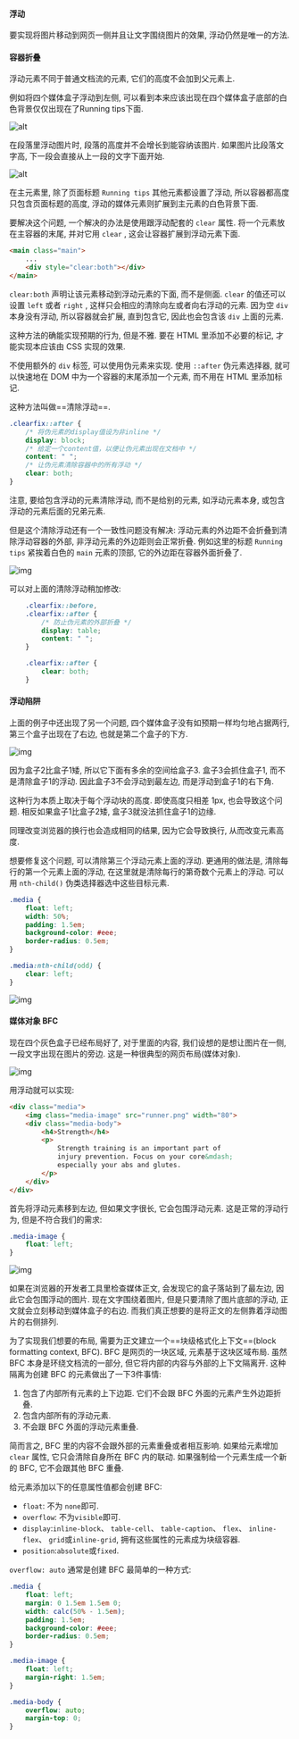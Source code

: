 #### 浮动

要实现将图片移动到网页一侧并且让文字围绕图片的效果, 浮动仍然是唯一的方法.

#### 容器折叠

浮动元素不同于普通文档流的元素, 它们的高度不会加到父元素上.

例如将四个媒体盒子浮动到左侧, 可以看到本来应该出现在四个媒体盒子底部的白色背景仅仅出现在了Running tips下面.

![alt](./image04/4.1.png)

在段落里浮动图片时, 段落的高度并不会增长到能容纳该图片. 如果图片比段落文字高, 下一段会直接从上一段的文字下面开始.

![alt](./image04/4.2.png)

在主元素里, 除了页面标题 `Running tips` 其他元素都设置了浮动, 所以容器都高度只包含页面标题的高度, 浮动的媒体元素则扩展到主元素的白色背景下面.

要解决这个问题, 一个解决的办法是使用跟浮动配套的 `clear` 属性. 将一个元素放在主容器的末尾, 并对它用 `clear` , 这会让容器扩展到浮动元素下面.

```HTML
<main class="main">
    ...
    <div style="clear:both"></div>
</main>
```

`clear:both` 声明让该元素移动到浮动元素的下面, 而不是侧面. `clear` 的值还可以设置 `left` 或者 `right` , 这样只会相应的清除向左或者向右浮动的元素. 因为空 `div` 本身没有浮动, 所以容器就会扩展, 直到包含它, 因此也会包含该 `div` 上面的元素.

这种方法的确能实现预期的行为, 但是不雅. 要在 HTML 里添加不必要的标记, 才能实现本应该由 CSS 实现的效果.

不使用额外的 `div` 标签, 可以使用伪元素来实现. 使用 `::after` 伪元素选择器, 就可以快速地在 DOM 中为一个容器的末尾添加一个元素, 而不用在 HTML 里添加标记.

这种方法叫做==清除浮动==.

```CSS
.clearfix::after {
    /* 将伪元素的display值设为非inline */
    display: block;
    /* 给定一个content值，以便让伪元素出现在文档中 */
    content: " ";
    /* 让伪元素清除容器中的所有浮动 */
    clear: both;
}
```

注意, 要给包含浮动的元素清除浮动, 而不是给别的元素, 如浮动元素本身, 或包含浮动的元素后面的兄弟元素.

但是这个清除浮动还有一个一致性问题没有解决: 浮动元素的外边距不会折叠到清除浮动容器的外部, 非浮动元素的外边距则会正常折叠. 例如这里的标题 `Running tips` 紧挨着白色的 `main` 元素的顶部, 它的外边距在容器外面折叠了.

![img](./image04/4.3.png)

可以对上面的清除浮动稍加修改:

```CSS
    .clearfix::before,
    .clearfix::after {
        /* 防止伪元素的外部折叠 */
        display: table;
        content: " ";
    }

    .clearfix::after {
        clear: both;
    }
```

#### 浮动陷阱

上面的例子中还出现了另一个问题, 四个媒体盒子没有如预期一样均匀地占据两行, 第三个盒子出现在了右边, 也就是第二个盒子的下方.

![img](./image04/4.4.png)

因为盒子2比盒子1矮, 所以它下面有多余的空间给盒子3. 盒子3会抓住盒子1, 而不是清除盒子1的浮动. 因此盒子3不会浮动到最左边, 而是浮动到盒子1的右下角.

这种行为本质上取决于每个浮动块的高度. 即使高度只相差 1px, 也会导致这个问题. 相反如果盒子1比盒子2矮, 盒子3就没法抓住盒子1的边缘.

同理改变浏览器的换行也会造成相同的结果, 因为它会导致换行, 从而改变元素高度.

想要修复这个问题, 可以清除第三个浮动元素上面的浮动. 更通用的做法是, 清除每行的第一个元素上面的浮动, 在这里就是清除每行的第奇数个元素上的浮动. 可以用 `nth-child()` 伪类选择器选中这些目标元素.

```CSS
.media {
    float: left;
    width: 50%;
    padding: 1.5em;
    background-color: #eee;
    border-radius: 0.5em;
}

.media:nth-child(odd) {
    clear: left;
}
```

![img](./image04/4.5.png)

#### 媒体对象 BFC

现在四个灰色盒子已经布局好了, 对于里面的内容, 我们设想的是想让图片在一侧, 一段文字出现在图片的旁边. 这是一种很典型的网页布局(媒体对象).

![img](./image04/4.6.png)

用浮动就可以实现:

```HTML
<div class="media">
    <img class="media-image" src="runner.png" width="80">
    <div class="media-body">
        <h4>Strength</h4>
        <p>
            Strength training is an important part of
            injury prevention. Focus on your core&mdash;
            especially your abs and glutes.
        </p>
    </div>
</div>
```

首先将浮动元素移到左边, 但如果文字很长, 它会包围浮动元素. 这是正常的浮动行为, 但是不符合我们的需求:

```CSS
.media-image {
    float: left;
}
```

![img](./image04/4.7.png)

如果在浏览器的开发者工具里检查媒体正文, 会发现它的盒子落站到了最左边, 因此它会包围浮动的图片. 现在文字围绕着图片, 但是只要清除了图片底部的浮动, 正文就会立刻移动到媒体盒子的右边. 而我们真正想要的是将正文的左侧靠着浮动图片的右侧排列.

为了实现我们想要的布局, 需要为正文建立一个==块级格式化上下文==(block formatting context, BFC). BFC 是网页的一块区域, 元素基于这块区域布局. 虽然 BFC 本身是环绕文档流的一部分, 但它将内部的内容与外部的上下文隔离开. 这种隔离为创建 BFC 的元素做出了一下3件事情:

1. 包含了内部所有元素的上下边距. 它们不会跟 BFC 外面的元素产生外边距折叠.
2. 包含内部所有的浮动元素.
3. 不会跟 BFC 外面的浮动元素重叠.

简而言之, BFC 里的内容不会跟外部的元素重叠或者相互影响. 如果给元素增加 `clear` 属性, 它只会清除自身所在 BFC 内的联动. 如果强制给一个元素生成一个新的 BFC, 它不会跟其他 BFC 重叠.

给元素添加以下的任意属性值都会创建 BFC:
* `float`: 不为 `none`即可.
* `overflow`: 不为`visible`即可.
* `display`:`inline-block`、 `table-cell`、 `table-caption`、 `flex`、 `inline-flex`、 `grid`或`inline-grid`, 拥有这些属性的元素成为块级容器.
* `position`:`absolute`或`fixed`.

`overflow: auto` 通常是创建 BFC 最简单的一种方式:

```CSS
.media {
    float: left;
    margin: 0 1.5em 1.5em 0;
    width: calc(50% - 1.5em);
    padding: 1.5em;
    background-color: #eee;
    border-radius: 0.5em;
}

.media-image {
    float: left;
    margin-right: 1.5em;
}

.media-body {
    overflow: auto;
    margin-top: 0;
}
```

####

